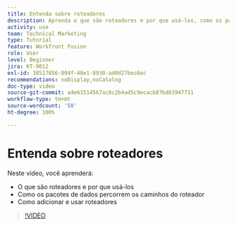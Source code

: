 ```yaml
---
title: Entenda sobre roteadores
description: Aprenda o que são roteadores e por que usá-los, como os pacotes de dados percorrem os caminhos dos roteadores e como adicionar e usar roteadores, tudo sem sair do [!DNL Adobe Workfront Fusion].
activity: use
team: Technical Marketing
type: Tutorial
feature: Workfront Fusion
role: User
level: Beginner
jira: KT-9012
exl-id: 38517856-094f-48e1-8930-ad0d27bec6ec
recommendations: noDisplay,noCatalog
doc-type: video
source-git-commit: a4e61514567ac8c2b4ad5c9ecacb87bd83947731
workflow-type: tm+mt
source-wordcount: '58'
ht-degree: 100%

---
```


# Entenda sobre roteadores

Neste vídeo, você aprenderá:

* O que são roteadores e por que usá-los
* Como os pacotes de dados percorrem os caminhos do roteador
* Como adicionar e usar roteadores

>[!VIDEO](https://video.tv.adobe.com/v/335271/?quality=12&learn=on)
